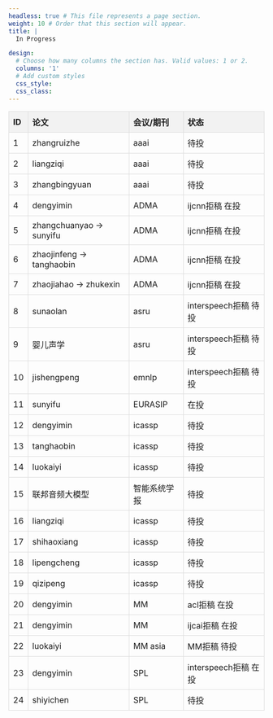 ```yaml
---
headless: true # This file represents a page section.
weight: 10 # Order that this section will appear.
title: |
  In Progress

design:
  # Choose how many columns the section has. Valid values: 1 or 2.
  columns: '1'
  # Add custom styles
  css_style:
  css_class:
---
```

<style>
  table {
    border-collapse: collapse;
  }

  th {
    background-color: #f2f2f2;
    border: 1px solid #ddd;
    padding: 8px;
    text-align: left;
  }

  td {
    border: 1px solid #ddd;
    padding: 8px;
  }
</style>
<div align=center>



<table>
  <tr>
    <th>ID</th>
    <th>论文</th>
    <th>会议/期刊</th>
    <th>状态</th>
  </tr>
  <tr>
    <td>1</td>
    <td>zhangruizhe</td>
    <td>aaai</td>
    <td>待投</td>
  </tr>
  <tr>
    <td>2</td>
    <td>liangziqi</td>
    <td>aaai</td>
    <td>待投</td>
  </tr>
  <tr>
    <td>3</td>
    <td>zhangbingyuan</td>
    <td>aaai</td>
    <td>待投</td>
  </tr>
  <tr>
    <td>4</td>
    <td>dengyimin</td>
    <td>ADMA</td>
    <td>ijcnn拒稿 在投</td>
  </tr>
  <tr>
    <td>5</td>
    <td>zhangchuanyao -&gt; sunyifu</td>
    <td>ADMA</td>
    <td>ijcnn拒稿 在投</td>
  </tr>
  <tr>
    <td>6</td>
    <td>zhaojinfeng -&gt; tanghaobin</td>
    <td>ADMA</td>
    <td>ijcnn拒稿 在投</td>
  </tr>
  <tr>
    <td>7</td>
    <td>zhaojiahao -&gt; zhukexin</td>
    <td>ADMA</td>
    <td>ijcnn拒稿 在投</td>
  </tr>
  <tr>
    <td>8</td>
    <td>sunaolan</td>
    <td>asru</td>
    <td>interspeech拒稿 待投</td>
  </tr>
  <tr>
    <td>9</td>
    <td>婴儿声学</td>
    <td>asru</td>
    <td>interspeech拒稿 待投</td>
  </tr>
  <tr>
    <td>10</td>
    <td>jishengpeng</td>
    <td>emnlp</td>
    <td>interspeech拒稿 待投</td>
  </tr>
  <tr>
    <td>11</td>
    <td>sunyifu</td>
    <td>EURASIP</td>
    <td>在投</td>
  </tr>
  <tr>
    <td>12</td>
    <td>dengyimin</td>
    <td>icassp</td>
    <td>待投</td>
  </tr>
  <tr>
    <td>13</td>
    <td>tanghaobin</td>
    <td>icassp</td>
    <td>待投</td>
  </tr>
  <tr>
    <td>14</td>
    <td>luokaiyi</td>
    <td>icassp</td>
    <td>待投</td>
  </tr>
    <tr>
    <td>15</td>
    <td>联邦音频大模型</td>
    <td>智能系统学报</td>
    <td>待投</td>
  </tr>
  <tr>
    <td>16</td>
    <td>liangziqi</td>
    <td>icassp</td>
    <td>待投</td>
  </tr>
  <tr>
    <td>17</td>
    <td>shihaoxiang</td>
    <td>icassp</td>
    <td>待投</td>
  </tr>
  <tr>
    <td>18</td>
    <td>lipengcheng</td>
    <td>icassp</td>
    <td>待投</td>
  </tr>
  <tr>
    <td>19</td>
    <td>qizipeng</td>
    <td>icassp</td>
    <td>待投</td>
  </tr>
  <tr>
    <td>20</td>
    <td>dengyimin</td>
    <td>MM</td>
    <td>acl拒稿 在投</td>
  </tr>
  <tr>
    <td>21</td>
    <td>dengyimin</td>
    <td>MM</td>
    <td>ijcai拒稿 在投</td>
  </tr>
  <tr>
    <td>22</td>
    <td>luokaiyi</td>
    <td>MM asia</td>
    <td>MM拒稿 待投</td>
  </tr>
  <tr>
    <td>23</td>
    <td>dengyimin</td>
    <td>SPL</td>
    <td>interspeech拒稿 在投</td>
  </tr>
  <tr>
    <td>24</td>
    <td>shiyichen</td>
    <td>SPL</td>
    <td>待投</td>
  </tr>
</table>

</div>